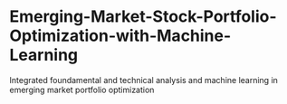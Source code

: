 # Emerging-Market-Stock-Portfolio-Optimization-with-Machine-Learning
Integrated foundamental and technical analysis and machine learning in emerging market portfolio optimization
